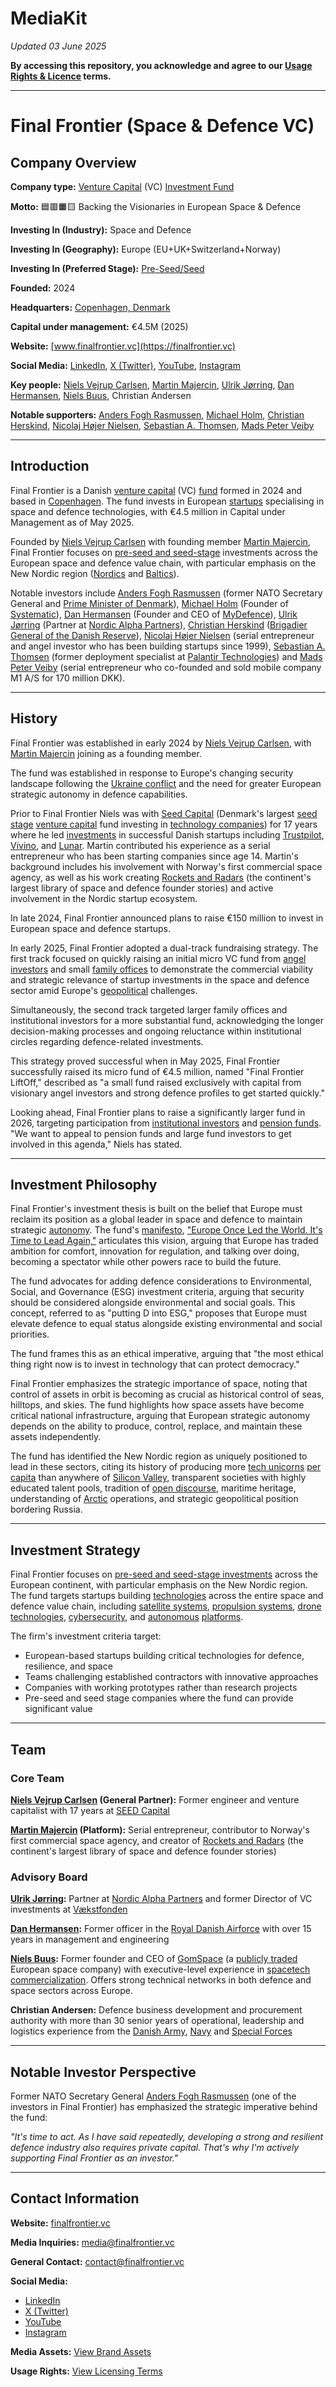 # MediaKit

*Updated 03 June 2025*

**By accessing this repository, you acknowledge and agree to our [Usage Rights & Licence](LICENSE.md) terms.**

---
# Final Frontier (Space & Defence VC)

## Company Overview

**Company type:** [Venture Capital](https://en.wikipedia.org/wiki/Venture_capital) (VC) [Investment Fund](https://en.wikipedia.org/wiki/Investment_fund)

**Motto:** 🟦🟥🟧🟨 Backing the Visionaries in European Space & Defence

**Investing In (Industry):** Space and Defence

**Investing In (Geography):** Europe (EU+UK+Switzerland+Norway)

**Investing In (Preferred Stage):** [Pre-Seed/Seed](https://en.wikipedia.org/wiki/Venture_round)

**Founded:** 2024

**Headquarters:** [Copenhagen, Denmark](https://en.wikipedia.org/wiki/Copenhagen,_Denmark)

**Capital under management:** €4.5M (2025)

**Website:** [www.finalfrontier.vc](https://finalfrontier.vc)

**Social Media:** [LinkedIn](https://www.linkedin.com/company/finalfrontiervc/), [X (Twitter)](https://x.com/ffrontier_vc), [YouTube](https://www.youtube.com/channel/UCHvXTktEe7sBTQ5AieLq4QA), [Instagram](https://www.instagram.com/finalfrontiervc/)

**Key people:** [Niels Vejrup Carlsen](https://www.linkedin.com/in/nielsvejrupcarlsen/), [Martin Majercin](https://www.linkedin.com/in/monsfrost/), [Ulrik Jørring](https://www.linkedin.com/in/ulrik-j%C3%B8rring-08559/), [Dan Hermansen](https://www.linkedin.com/in/dan-d-s-hermansen-7a16643/), [Niels Buus](https://www.linkedin.com/in/nielsbuus/), Christian Andersen

**Notable supporters:** [Anders Fogh Rasmussen](https://en.wikipedia.org/wiki/Anders_Fogh_Rasmussen), [Michael Holm](https://www.linkedin.com/in/michael-holm-3495283/), [Christian Herskind](https://www.linkedin.com/in/christian-herskind-3891172/), [Nicolaj Højer Nielsen](https://www.linkedin.com/in/nicolajnielsen/), [Sebastian A. Thomsen](https://www.linkedin.com/in/sebastian-a-thomsen/), [Mads Peter Veiby](https://www.linkedin.com/in/mads-peter-veiby/)

---

## Introduction

Final Frontier is a Danish [venture capital](https://en.wikipedia.org/wiki/Venture_capital) (VC) [fund](https://en.wikipedia.org/wiki/Investment_fund) formed in 2024 and based in [Copenhagen](https://en.wikipedia.org/wiki/Copenhagen). The fund invests in European [startups](https://en.wikipedia.org/wiki/Startup_company) specialising in space and defence technologies, with €4.5 million in Capital under Management as of May 2025.

Founded by [Niels Vejrup Carlsen](https://www.linkedin.com/in/nielsvejrupcarlsen/) with founding member [Martin Majercin](https://www.linkedin.com/in/monsfrost/), Final Frontier focuses on [pre-seed and seed-stage](https://en.wikipedia.org/wiki/Venture_round) investments across the European space and defence value chain, with particular emphasis on the New Nordic region ([Nordics](https://en.wikipedia.org/wiki/Nordic_countries) and [Baltics](https://en.wikipedia.org/wiki/Baltic_states)).

Notable investors include [Anders Fogh Rasmussen](https://en.wikipedia.org/wiki/Anders_Fogh_Rasmussen) (former NATO Secretary General and [Prime Minister of Denmark](https://en.wikipedia.org/wiki/Prime_Minister_of_Denmark)), [Michael Holm](https://www.linkedin.com/in/michael-holm-3495283/) (Founder of [Systematic](https://systematic.com/)), [Dan Hermansen](https://www.linkedin.com/in/dan-d-s-hermansen-7a16643/) (Founder and CEO of [MyDefence](https://mydefence.com/)), [Ulrik Jørring](https://www.linkedin.com/in/ulrik-j%C3%B8rring-08559/) (Partner at [Nordic Alpha Partners](https://www.nordicalpha.com/)), [Christian Herskind](https://www.linkedin.com/in/christian-herskind-3891172/) ([Brigadier General of the Danish Reserve](https://en.wikipedia.org/wiki/Brigadier_general)), [Nicolaj Højer Nielsen](https://www.linkedin.com/in/nicolajnielsen/) (serial entrepreneur and angel investor who has been building startups since 1999), [Sebastian A. Thomsen](https://www.linkedin.com/in/sebastian-a-thomsen/) (former deployment specialist at [Palantir Technologies](https://en.wikipedia.org/wiki/Palantir_Technologies)) and [Mads Peter Veiby](https://www.linkedin.com/in/mads-peter-veiby/) (serial entrepreneur who co-founded and sold mobile company M1 A/S for 170 million DKK).

---

## History

Final Frontier was established in early 2024 by [Niels Vejrup Carlsen](https://www.linkedin.com/in/nielsvejrupcarlsen/), with [Martin Majercin](https://www.linkedin.com/in/monsfrost/) joining as a founding member.

The fund was established in response to Europe's changing security landscape following the [Ukraine conflict](https://en.wikipedia.org/wiki/Russian_invasion_of_Ukraine) and the need for greater European strategic autonomy in defence capabilities.

Prior to Final Frontier Niels was with [Seed Capital](https://www.seedcapital.dk/) (Denmark's largest [seed stage](https://en.wikipedia.org/wiki/Venture_round) [venture capital](https://en.wikipedia.org/wiki/Venture_capital) fund investing in [technology companies](https://en.wikipedia.org/wiki/Technology_company)) for 17 years where he led [investments](https://en.wikipedia.org/wiki/Investment) in successful Danish startups including [Trustpilot](https://en.wikipedia.org/wiki/Trustpilot), [Vivino](https://en.wikipedia.org/wiki/Vivino), and [Lunar](https://www.lunar.app/). Martin contributed his experience as a serial entrepreneur who has been starting companies since age 14. Martin's background includes his involvement with Norway's first commercial space agency, as well as his work creating [Rockets and Radars](https://finalfrontier.vc/rocketsandradars) (the continent's largest library of space and defence founder stories) and active involvement in the Nordic startup ecosystem.

In late 2024, Final Frontier announced plans to raise €150 million to invest in European space and defence startups.

In early 2025, Final Frontier adopted a dual-track fundraising strategy. The first track focused on quickly raising an initial micro VC fund from [angel investors](https://en.wikipedia.org/wiki/Angel_investor) and small [family offices](https://en.wikipedia.org/wiki/Family_office) to demonstrate the commercial viability and strategic relevance of startup investments in the space and defence sector amid Europe's [geopolitical](https://en.wikipedia.org/wiki/Geopolitics) challenges.

Simultaneously, the second track targeted larger family offices and institutional investors for a more substantial fund, acknowledging the longer decision-making processes and ongoing reluctance within institutional circles regarding defence-related investments.

This strategy proved successful when in May 2025, Final Frontier successfully raised its micro fund of €4.5 million, named "Final Frontier LiftOff," described as "a small fund raised exclusively with capital from visionary angel investors and strong defence profiles to get started quickly."

Looking ahead, Final Frontier plans to raise a significantly larger fund in 2026, targeting participation from [institutional investors](https://en.wikipedia.org/wiki/Institutional_investor) and [pension funds](https://en.wikipedia.org/wiki/Pension_fund). "We want to appeal to pension funds and large fund investors to get involved in this agenda," Niels has stated.

---

## Investment Philosophy

Final Frontier's investment thesis is built on the belief that Europe must reclaim its position as a global leader in space and defence to maintain strategic [autonomy](https://en.wikipedia.org/wiki/Autonomy). The fund's [manifesto](https://finalfrontier.vc/manifesto), ["Europe Once Led the World. It's Time to Lead Again,"](https://finalfrontier.vc/manifesto) articulates this vision, arguing that Europe has traded ambition for comfort, innovation for regulation, and talking over doing, becoming a spectator while other powers race to build the future.

The fund advocates for adding defence considerations to Environmental, Social, and Governance (ESG) investment criteria, arguing that security should be considered alongside environmental and social goals. This concept, referred to as "putting D into ESG," proposes that Europe must elevate defence to equal status alongside existing environmental and social priorities.

The fund frames this as an ethical imperative, arguing that "the most ethical thing right now is to invest in technology that can protect democracy."

Final Frontier emphasizes the strategic importance of space, noting that control of assets in orbit is becoming as crucial as historical control of seas, hilltops, and skies. The fund highlights how space assets have become critical national infrastructure, arguing that European strategic autonomy depends on the ability to produce, control, replace, and maintain these assets independently.

The fund has identified the New Nordic region as uniquely positioned to lead in these sectors, citing its history of producing more [tech unicorns](https://en.wikipedia.org/wiki/Unicorn_(finance)) [per capita](https://en.wikipedia.org/wiki/Per_capita) than anywhere of [Silicon Valley](https://en.wikipedia.org/wiki/Silicon_Valley), transparent societies with highly educated talent pools, tradition of [open discourse](https://en.wikipedia.org/wiki/Open_discourse), maritime heritage, understanding of [Arctic](https://en.wikipedia.org/wiki/Arctic) operations, and strategic geopolitical position bordering Russia.

---

## Investment Strategy

Final Frontier focuses on [pre-seed and seed-stage investments](https://en.wikipedia.org/wiki/Venture_round) across the European continent, with particular emphasis on the New Nordic region. The fund targets startups building [technologies](https://en.wikipedia.org/wiki/Technology) across the entire space and defence value chain, including [satellite systems](https://en.wikipedia.org/wiki/Satellite), [propulsion systems](https://en.wikipedia.org/wiki/Propulsion), [drone technologies](https://en.wikipedia.org/wiki/Unmanned_aerial_vehicle), [cybersecurity](https://en.wikipedia.org/wiki/Computer_security), and [autonomous](https://en.wikipedia.org/wiki/Autonomy) [platforms](https://en.wikipedia.org/wiki/Computing_platform).

The firm's investment criteria target:

- European-based startups building critical technologies for defence, resilience, and space
- Teams challenging established contractors with innovative approaches
- Companies with working prototypes rather than research projects
- Pre-seed and seed stage companies where the fund can provide significant value

---

## Team

### Core Team

**[Niels Vejrup Carlsen](https://www.linkedin.com/in/nielsvejrupcarlsen/) (General Partner):** Former engineer and venture capitalist with 17 years at [SEED Capital](https://www.seedcapital.dk/)

**[Martin Majercin](https://www.linkedin.com/in/monsfrost/) (Platform):** Serial entrepreneur, contributor to Norway's first commercial space agency, and creator of [Rockets and Radars](https://finalfrontier.vc/rocketsandradars) (the continent's largest library of space and defence founder stories)

### Advisory Board

**[Ulrik Jørring](https://www.linkedin.com/in/ulrik-j%C3%B8rring-08559/):** Partner at [Nordic Alpha Partners](https://www.nordicalpha.com/) and former Director of VC investments at [Vækstfonden](https://en.wikipedia.org/wiki/The_Danish_Growth_Fund)

**[Dan Hermansen](https://www.linkedin.com/in/dan-d-s-hermansen-7a16643/):** Former officer in the [Royal Danish Airforce](https://en.wikipedia.org/wiki/Royal_Danish_Air_Force) with over 15 years in management and engineering

**[Niels Buus](https://www.linkedin.com/in/nielsbuus/):** Former founder and CEO of [GomSpace](https://en.wikipedia.org/wiki/GomSpace) (a [publicly traded](https://en.wikipedia.org/wiki/Public_company) European space company) with executive-level experience in [spacetech](https://en.wikipedia.org/wiki/Space_technology) [commercialization](https://en.wikipedia.org/wiki/Commercialization). Offers strong technical networks in both defence and space sectors across Europe.

**Christian Andersen:** Defence business development and procurement authority with more than 30 senior years of operational, leadership and logistics experience from the [Danish Army](https://en.wikipedia.org/wiki/Royal_Danish_Army), [Navy](https://en.wikipedia.org/wiki/Royal_Danish_Navy) and [Special Forces](https://en.wikipedia.org/wiki/Special_forces)

---

## Notable Investor Perspective

Former NATO Secretary General [Anders Fogh Rasmussen](https://en.wikipedia.org/wiki/Anders_Fogh_Rasmussen) (one of the investors in Final Frontier) has emphasized the strategic imperative behind the fund: 

*"It's time to act. As I have said repeatedly, developing a strong and resilient defence industry also requires private capital. That's why I'm actively supporting Final Frontier as an investor."*

---

## Contact Information

**Website:** [finalfrontier.vc](https://finalfrontier.vc)

**Media Inquiries:** [media@finalfrontier.vc](mailto:media@finalfrontier.vc)

**General Contact:** [contact@finalfrontier.vc](mailto:contact@finalfrontier.vc)

**Social Media:**
- [LinkedIn](https://www.linkedin.com/company/finalfrontiervc/)
- [X (Twitter)](https://x.com/ffrontier_vc)
- [YouTube](https://www.youtube.com/channel/UCHvXTktEe7sBTQ5AieLq4QA)
- [Instagram](https://www.instagram.com/finalfrontiervc/)

**Media Assets:** [View Brand Assets](assets/)

**Usage Rights:** [View Licensing Terms](LICENSE.md)
